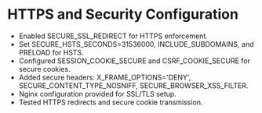 # HTTPS and Security Configuration
- Enabled SECURE_SSL_REDIRECT for HTTPS enforcement.
- Set SECURE_HSTS_SECONDS=31536000, INCLUDE_SUBDOMAINS, and PRELOAD for HSTS.
- Configured SESSION_COOKIE_SECURE and CSRF_COOKIE_SECURE for secure cookies.
- Added secure headers: X_FRAME_OPTIONS='DENY', SECURE_CONTENT_TYPE_NOSNIFF, SECURE_BROWSER_XSS_FILTER.
- Nginx configuration provided for SSL/TLS setup.
- Tested HTTPS redirects and secure cookie transmission.
